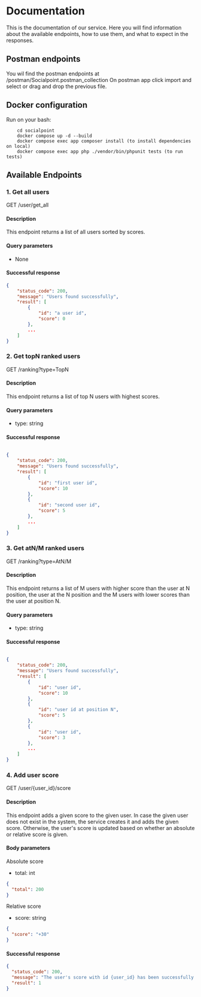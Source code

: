 # Documentation

This is the documentation of our service. Here you will find information about the available endpoints,
how to use them, and what to expect in the responses.

## Postman endpoints

You wil find the postman endpoints at /postman/Socialpoint.postman_collection
On postman app click import and select or drag and drop the previous file.

## Docker configuration

Run on your bash:

```
    cd socialpoint
    docker compose up -d --build
    docker compose exec app composer install (to install dependencies on local)
    docker compose exec app php ./vendor/bin/phpunit tests (to run tests)
```

## Available Endpoints

### 1. Get all users

GET /user/get_all

#### Description

This endpoint returns a list of all users sorted by scores.

#### Query parameters

- None

#### Successful response

```json
{
    "status_code": 200,
    "message": "Users found successfully",
    "result": [
        {
            "id": "a user id",
            "score": 0
        },
        ...
    ]
}

```

### 2. Get topN ranked users

GET /ranking?type=TopN

#### Description

This endpoint returns a list of top N users with highest scores.

#### Query parameters

- type: string

#### Successful response

```json

{
    "status_code": 200,
    "message": "Users found successfully",
    "result": [
        {
            "id": "first user id",
            "score": 10
        },
        {
            "id": "second user id",
            "score": 5
        },
        ...
    ]
}

```

### 3. Get atN/M ranked users

GET /ranking?type=AtN/M

#### Description

This endpoint returns a list of M users with higher score than the user at N position,
the user at the N position and the M users with lower scores than the user at position N.

#### Query parameters

- type: string

#### Successful response

```json

{
    "status_code": 200,
    "message": "Users found successfully",
    "result": [
        {
            "id": "user id",
            "score": 10
        },
        {
            "id": "user id at position N",
            "score": 5
        },
        {
            "id": "user id",
            "score": 3
        },
        ...
    ]
}

```

### 4. Add user score

GET /user/{user_id}/score

#### Description

This endpoint adds a given score to the given user.
In case the given user does not exist in the system, the service creates it and adds the given score.
Otherwise, the user's score is updated based on whether an absolute or relative score is given.

#### Body parameters

Absolute score

- total: int

```json
{
  "total": 200
}
```

Relative score

- score: string

```json
{
  "score": "+30"
}
```

#### Successful response

```json
{
  "status_code": 200,
  "message": "The user's score with id {user_id} has been successfully saved",
  "result": 1
}
```
